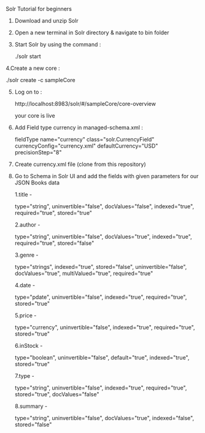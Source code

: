 Solr Tutorial for beginners

1. Download and unzip Solr
 
2. Open a new terminal in Solr directory & navigate to bin folder
 
3. Start Solr by using the command :
 
    ./solr start
    
4.Create a new core :

  ./solr create -c sampleCore 
  
5. Log on to :

   http://localhost:8983/solr/#/sampleCore/core-overview
   
   your core is live
   
6. Add Field type currency in managed-schema.xml :

   fieldType name="currency" class="solr.CurrencyField" currencyConfig="currency.xml" defaultCurrency="USD" precisionStep="8"
   
7. Create currency.xml file (clone from this repository)
    
8. Go to Schema in Solr UI and add the fields with given parameters for our JSON Books data

    1.title -
	
	 type="string", uninvertible="false", docValues="false", indexed="true", required="true", stored="true"

    2.author - 

	type="string", uninvertible="false", docValues="true", indexed="true", required="true", stored="false"

    3.genre -

	 type="strings", indexed="true", stored="false", uninvertible="false", docValues="true", multiValued="true", required="true"

    4.date -

	 type="pdate", uninvertible="false", indexed="true", required="true", stored="true"

    5.price -

	 type="currency", uninvertible="false", indexed="true", required="true", stored="true"

    6.inStock - 

	type="boolean", uninvertible="false", default="true", indexed="true", stored="true"

    7.type -  

	type="string", uninvertible="false", indexed="true", required="true", stored="true", docValues="false"

    8.summary - 

	type="string", uninvertible="false", docValues="true", indexed="false", stored="false" 
    

